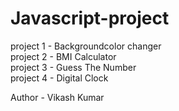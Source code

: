 # Javascript-project
project 1 - Backgroundcolor changer<br>
project 2 - BMI Calculator <br>
project 3 - Guess The Number<br>
project 4 - Digital Clock<br>


Author - Vikash Kumar
